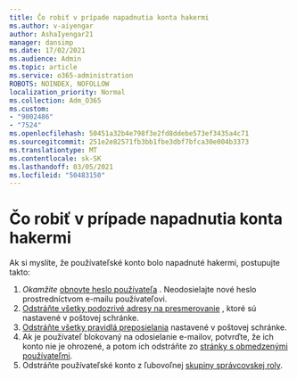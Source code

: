 ```yaml
---
title: Čo robiť v prípade napadnutia konta hakermi
ms.author: v-aiyengar
author: AshaIyengar21
manager: dansimp
ms.date: 17/02/2021
ms.audience: Admin
ms.topic: article
ms.service: o365-administration
ROBOTS: NOINDEX, NOFOLLOW
localization_priority: Normal
ms.collection: Adm_O365
ms.custom:
- "9002486"
- "7524"
ms.openlocfilehash: 50451a32b4e798f3e2fd8ddebe573ef3435a4c71
ms.sourcegitcommit: 251e2e82571fb3bb1fbe3dbf7bfca30e004b3373
ms.translationtype: MT
ms.contentlocale: sk-SK
ms.lasthandoff: 03/05/2021
ms.locfileid: "50483150"
---
```

# <a name="what-to-do-when-an-account-is-hacked"></a>Čo robiť v prípade napadnutia konta hakermi

Ak si myslíte, že používateľské konto bolo napadnuté hakermi, postupujte takto:

1. *Okamžite* [obnovte heslo používateľa](https://go.microsoft.com/fwlink/?linkid=2103704) . Neodosielajte nové heslo prostredníctvom e-mailu používateľovi.
1. [Odstráňte všetky podozrivé adresy na presmerovanie](https://go.microsoft.com/fwlink/?linkid=2103705) , ktoré sú nastavené v poštovej schránke.
1. [Odstráňte všetky pravidlá preposielania](https://go.microsoft.com/fwlink/?linkid=2103706) nastavené v poštovej schránke.
1. Ak je používateľ blokovaný na odosielanie e-mailov, potvrďte, že ich konto nie je ohrozené, a potom ich odstráňte zo [stránky s obmedzenými používateľmi](https://go.microsoft.com/fwlink/?linkid=2103706).
1. Odstráňte používateľské konto z ľubovoľnej [skupiny správcovskej roly](https://go.microsoft.com/fwlink/?linkid=2092294).